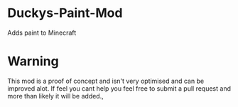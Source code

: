 # Duckys-Paint-Mod
Adds paint to Minecraft

# Warning
This mod is a proof of concept and isn't very optimised and can be improved alot. If feel you cant help you feel free to 
submit a pull request and more than likely it will be added.,
